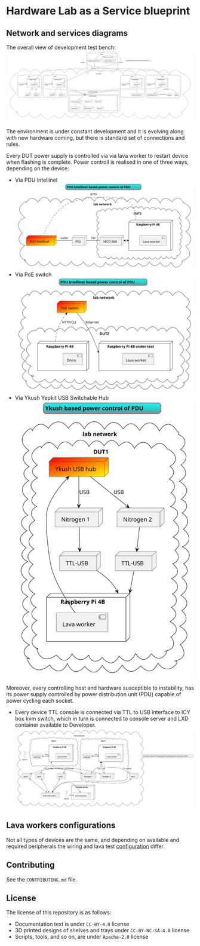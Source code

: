 <!--
SPDX-FileCopyrightText: Huawei Inc.

SPDX-License-Identifier: CC-BY-4.0
-->
# Hardware Lab as a Service blueprint

## Network and services diagrams
The overall view of development test bench: ![HLaaS deployment](overall_HLaaS.svg)

The environment is under constant development and it is evolving along with new hardware coming, but there is standard set of connections and rules.

Every DUT power supply is controlled via via lava worker to restart device when flashing is complete. Power controll is realised in one of three ways, depending on the device:
- Via PDU Intellinet ![PDU](pdu.svg)
- Via PoE switch ![PoE](poe.svg)
- Via Ykush Yepkit USB Switchable Hub ![controllable usb hub](ykush_power_controll.svg)

Moreover, every controlling host and hardware susceptible to instability, has its power supply controlled by power distribution unit (PDU) capable of power cycling each socket.


- Every device TTL console is connected via TTL to USB interface to ICY box kvm switch, which in turn is connected to console server and LXD container available to Developer.
![KVM USB](kvm_usb.svg)

## Lava workers configurations
Not all types of devices are the same, and depending on available and required peripherals the wiring and lava test [configuration](https://git.ostc-eu.org/OSTC/infrastructure/lava/lava-test-definitions) differ.

## Contributing

See the `CONTRIBUTING.md` file.

## License

The license of this repository is as follows:

* Documentation text is under `CC-BY-4.0` license
* 3D printed designs of shelves and trays under `CC-BY-NC-SA-4.0` license
* Scripts, tools, and so on, are under `Apache-2.0` license

